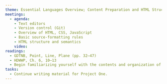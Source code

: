 ```yaml
---
theme: Essential Languages Overview; Content Preparation and HTML Structure
meetings:
  - agenda:
    - Text editors
    - Version control (Git)
    - Overview of HTML, CSS, JavaScript
    - Basic source-formatting rules
    - HTML structure and semantics
    video:
readings:
  - GDTNB, Point, Line, Plane (pp. 32–47)
  - HDWWP, Ch. 6, 10–13
  - Begin familiarizing yourself with the contents and organization of [Mozilla Developer Network’s (MDN)](https://developer.mozilla.org/en-US/) [Web technology for developers](https://developer.mozilla.org/en-US/docs/Web)
tasks:
  - Continue writing material for Project One.
---
```

